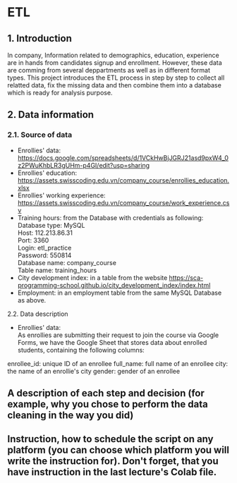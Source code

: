 # ETL

## 1. Introduction
In company, Information related to demographics, education, experience are in hands from candidates signup and enrollment.
However, these data are comming from several deppartments as well as in different format types.
This project introduces the ETL process in step by step to collect all relatted data, fix the missing data and then combine them into a database which is ready for analysis purpose.

## 2. Data information
### 2.1. Source of data
- Enrollies' data: https://docs.google.com/spreadsheets/d/1VCkHwBjJGRJ21asd9pxW4_0z2PWuKhbLR3gUHm-p4GI/edit?usp=sharing
- Enrollies' education: https://assets.swisscoding.edu.vn/company_course/enrollies_education.xlsx
- Enrollies' working experience: https://assets.swisscoding.edu.vn/company_course/work_experience.csv
- Training hours: from the Database with credentials as following: \
       Database type: MySQL \
       Host: 112.213.86.31 \
       Port: 3360 \
       Login: etl_practice \
       Password: 550814 \
       Database name: company_course \
       Table name: training_hours
- City development index: in a table from the website https://sca-programming-school.github.io/city_development_index/index.html
- Employment: in an employment table from the same MySQL Database as above.

2.2. Data description
- Enrollies' data: \
       As enrollies are submitting their request to join the course via Google Forms, we have the Google Sheet that stores data about enrolled students, containing the following columns:

enrollee_id: unique ID of an enrollee
full_name: full name of an enrollee
city: the name of an enrollie's city
gender: gender of an enrollee

## A description of each step and decision (for example, why you chose to perform the data cleaning in the way you did)

## Instruction, how to schedule the script on any platform (you can choose which platform you will write the instruction for). Don't forget, that you have instruction in the last lecture's Colab file.
